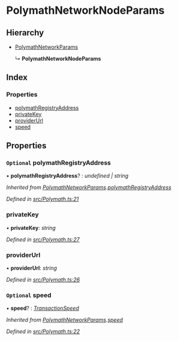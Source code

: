 # PolymathNetworkNodeParams

## Hierarchy

* [PolymathNetworkParams](../interfaces/_polymath_.polymathnetworkparams.md)

  ↳ **PolymathNetworkNodeParams**

## Index

### Properties

* [polymathRegistryAddress](../interfaces/_polymath_.polymathnetworknodeparams.md#optional-polymathregistryaddress)
* [privateKey](../interfaces/_polymath_.polymathnetworknodeparams.md#privatekey)
* [providerUrl](../interfaces/_polymath_.polymathnetworknodeparams.md#providerurl)
* [speed](../interfaces/_polymath_.polymathnetworknodeparams.md#optional-speed)

## Properties

### `Optional` polymathRegistryAddress

• **polymathRegistryAddress**? : _undefined \| string_

_Inherited from_ [_PolymathNetworkParams_](../interfaces/_polymath_.polymathnetworkparams.md)_._[_polymathRegistryAddress_](../interfaces/_polymath_.polymathnetworkparams.md#optional-polymathregistryaddress)

_Defined in_ [_src/Polymath.ts:21_](https://github.com/PolymathNetwork/polymath-sdk/blob/e8bbc1e/src/Polymath.ts#L21)

### privateKey

• **privateKey**: _string_

_Defined in_ [_src/Polymath.ts:27_](https://github.com/PolymathNetwork/polymath-sdk/blob/e8bbc1e/src/Polymath.ts#L27)

### providerUrl

• **providerUrl**: _string_

_Defined in_ [_src/Polymath.ts:26_](https://github.com/PolymathNetwork/polymath-sdk/blob/e8bbc1e/src/Polymath.ts#L26)

### `Optional` speed

• **speed**? : [_TransactionSpeed_](../enums/_types_index_.transactionspeed.md)

_Inherited from_ [_PolymathNetworkParams_](../interfaces/_polymath_.polymathnetworkparams.md)_._[_speed_](../interfaces/_polymath_.polymathnetworkparams.md#optional-speed)

_Defined in_ [_src/Polymath.ts:22_](https://github.com/PolymathNetwork/polymath-sdk/blob/e8bbc1e/src/Polymath.ts#L22)

